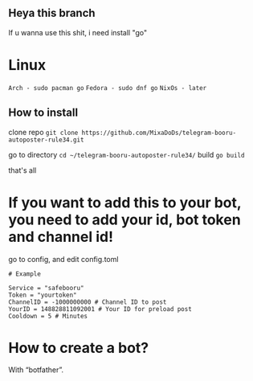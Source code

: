 ## Heya this branch 

If u wanna use this shit, i need install "go"

# Linux
`Arch - sudo pacman go`
`Fedora - sudo dnf go`
`NixOs - later`

## How to install

clone repo
`git clone https://github.com/MixaDoDs/telegram-booru-autoposter-rule34.git`

go to directory
`cd ~/telegram-booru-autoposter-rule34/`
build
`go build`

that's all


# If you want to add this to your bot, you need to add your id, bot token and channel id!
go to config, and edit config.toml

    # Example
   ```
Service = "safebooru"
Token = "yourtoken"
ChannelID = -1000000000 # Channel ID to post
YourID = 148828811092001 # Your ID for preload post
Cooldown = 5 # Minutes
```
 # How to create a bot? 
 With “botfather”.
